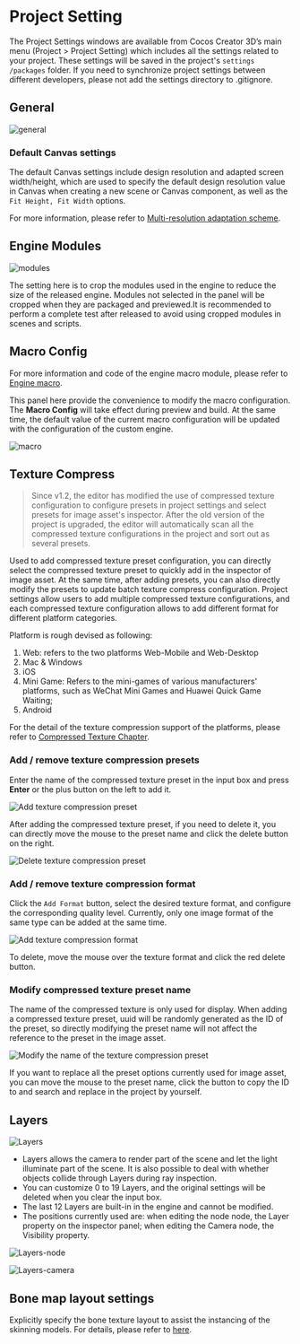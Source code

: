 # Project Setting

The Project Settings windows are available from Cocos Creator 3D’s main menu (Project > Project Setting) which includes all the settings related to your project. These settings will be saved in the project's `settings /packages` folder. If you need to synchronize project settings between different developers, please not add the settings directory to .gitignore.

## General

![general](./index/general.jpg)

### Default Canvas settings

The default Canvas settings include design resolution and adapted screen width/height, which are used to specify the default design resolution value in Canvas when creating a new scene or Canvas component, as well as the `Fit Height, Fit Width` options.

For more information, please refer to [Multi-resolution adaptation scheme](../ui-system/components/engine/multi-resolution.md).

## Engine Modules

![modules](./index/modules.jpg)

The setting here is to crop the modules used in the engine to reduce the size of the released engine. Modules not selected in the panel will be cropped when they are packaged and previewed.It is recommended to perform a complete test after released to avoid using cropped modules in scenes and scripts.

## Macro Config

For more information and code of the engine macro module, please refer to [Engine macro](https://github.com/cocos-creator/engine/blob/3d/cocos/core/platform/macro.ts#L824).

This panel here provide the convenience to modify the macro configuration. The **Macro Config** will take effect during preview and build. At the same time, the default value of the current macro configuration will be updated with the configuration of the custom engine.

![macro](./index/macro.png)

## Texture Compress

> Since v1.2, the editor has modified the use of compressed texture configuration to configure presets in project settings and select presets for image asset's inspector. After the old version of the project is upgraded, the editor will automatically scan all the compressed texture configurations in the project and sort out as several presets.

Used to add compressed texture preset configuration, you can directly select the compressed texture preset to quickly add in the inspector of image asset. At the same time, after adding presets, you can also directly modify the presets to update batch texture compress configuration. Project settings allow users to add multiple compressed texture configurations, and each compressed texture configuration allows to add different format for different platform categories.

Platform is rough devised as following:

1. Web: refers to the two platforms Web-Mobile and Web-Desktop
2. Mac & Windows
3. iOS
4. Mini Game: Refers to the mini-games of various manufacturers' platforms, such as WeChat Mini Games and Huawei Quick Game Waiting;
5. Android

For the detail of the texture compression support of the platforms, please refer to [Compressed Texture Chapter](../../asset/compress-texture.md).

### Add / remove texture compression presets

Enter the name of the compressed texture preset in the input box and press **Enter** or the plus button on the left to add it.

![Add texture compression preset](./texture-compress/add.jpg)

After adding the compressed texture preset, if you need to delete it, you can directly move the mouse to the preset name and click the delete button on the right.

![Delete texture compression preset](./texture-compress/delete.jpg)

### Add / remove texture compression format

Click the `Add Format` button, select the desired texture format, and configure the corresponding quality level. Currently, only one image format of the same type can be added at the same time.

![Add texture compression format](./texture-compress/add-format.png)

To delete, move the mouse over the texture format and click the red delete button.

### Modify compressed texture preset name

The name of the compressed texture is only used for display. When adding a compressed texture preset, uuid will be randomly generated as the ID of the preset, so directly modifying the preset name will not affect the reference to the preset in the image asset.

![Modify the name of the texture compression preset](./texture-compress/edit.jpg)

If you want to replace all the preset options currently used for image asset, you can move the mouse to the preset name, click the button to copy the ID to and search and replace in the project by yourself.

## Layers

![Layers](./index/layers.png)

-   Layers allows the camera to render part of the scene and let the light illuminate part of the scene. It is also possible to deal with whether objects collide through Layers during ray inspection.
-   You can customize 0 to 19 Layers, and the original settings will be deleted when you clear the input box.
-   The last 12 Layers are built-in in the engine and cannot be modified.
-   The positions currently used are: when editing the node node, the Layer property on the inspector panel; when editing the Camera node, the Visibility property.

![Layers-node](./index/layers-node.png)

![Layers-camera](./index/layers-camera.png)

## Bone map layout settings

Explicitly specify the bone texture layout to assist the instancing of the skinning models. For details, please refer to [here](joints-texture-layout.md).
